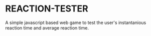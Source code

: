 # REACTION-TESTER
A simple javascript based web game to test the user's instantanious reaction time and average reaction time.
